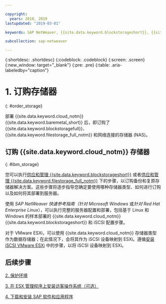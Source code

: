 ```yaml
---

copyright:
  years: 2018, 2019
lastupdated: "2019-03-01"

keywords: SAP NetWeaver, {{site.data.keyword.blockstorageshort}}, {{site.data.keyword.filestorage_full_notm}}, {{site.data.keyword.cloud_notm}}, {{site.data.keyword.baremetal_short}}

subcollection: sap-netweaver

---
```


{:shortdesc: .shortdesc}
{:codeblock: .codeblock}
{:screen: .screen}
{:new_window: target="_blank"}
{:pre: .pre}
{:table: .aria-labeledby="caption"}

# 1. 订购存储器
{: #order_storage}

部署 {{site.data.keyword.cloud_notm}} {{site.data.keyword.baremetal_short}} 后，即订购了 {{site.data.keyword.blockstoragefull}}、{{site.data.keyword.filestorage_full_notm}} 和网络连接的存储器 (NAS)。

## 订购 {{site.data.keyword.cloud_notm}} 存储器
{: #ibm_storage}

您可以执行[供应和管理 {{site.data.keyword.blockstorageshort}}](/docs/infrastructure/BlockStorage?topic=BlockStorage-getting-started#getting-started) 或者[供应和管理 {{site.data.keyword.filestorage_full_notm}}](/docs/infrastructure/FileStorage?topic=FileStorage-orderingConsole#orderingConsole) 下的步骤，以订购备份和复原存储器解决方案。这些步骤将逐步指导您确定要使用哪种存储器类型、如何进行订购以及如何将其部署到服务器。

使用 *SAP NetWeaver 快速参考指南（针对 Microsoft Windows* 或*针对 Red Hat Enterprise Linux*），可以执行完整的服务器配置和部署，包括基于 Linux 和 Windows 的样本部署的 {{site.data.keyword.cloud_notm}} {{site.data.keyword.blockstorageshort}} 和 iSCSI 配置步骤。

对于 VMware ESXi，可以使用 {{site.data.keyword.cloud_notm}} 存储器类型作为数据存储器；在此情况下，会将其作为 iSCSI 设备映射到 ESXi。遵循[安装 iSCSI VMware ESXi](/docs/infrastructure/vmware?topic=VMware-mount-iscsi-esxi#mount-iscsi-esxi) 中的步骤，以将 iSCSI 设备映射到 ESXi。

## 后续步骤

  [2. 保护环境](/docs/infrastructure/sap-netweaver?topic=sap-netweaver-secure_environment#secure_environment)

  [3. 在 ESX 管理程序上安装访客操作系统（可选）](/docs/infrastructure/sap-netweaver?topic=sap-netweaver-install_guest_os#install_guest_os)

  [4. 下载和安装 SAP 软件和应用程序](/docs/infrastructure/sap-netweaver?topic=sap-netweaver-install_sap#install_sap)
